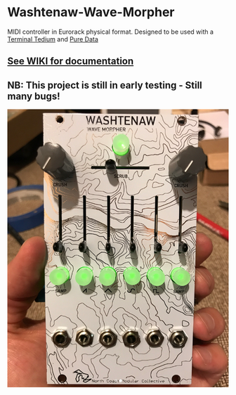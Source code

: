 # Washtenaw-Wave-Morpher
MIDI controller in Eurorack physical format. Designed to be used with a [Terminal Tedium](https://github.com/mxmxmx/terminal_tedium) and [Pure Data](https://puredata.info/)

## [See WIKI for documentation](https://github.com/NorthCoastModularCollective/Washtenaw-Wave-Morpher/wiki)
## NB: This project is still in early testing - Still many bugs!

![Front of Washtenaw Wave Morpher](https://github.com/NorthCoastModularCollective/Washtenaw-Wave-Morpher/blob/master/images/WWM-front.png)
